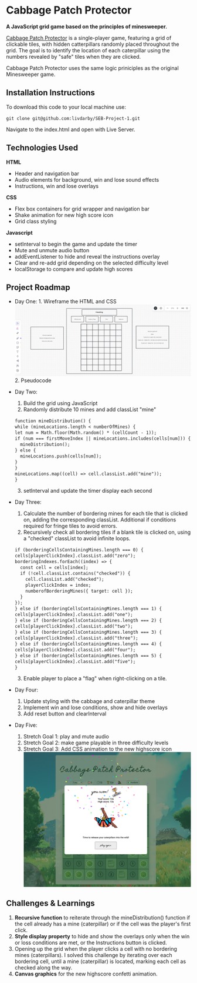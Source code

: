 # Cabbage Patch Protector

**A JavaScript grid game based on the principles of minesweeper.**

[Cabbage Patch Protector](https://livdarby.github.io/SEB-Project-1/) is a single-player game, featuring a grid of clickable tiles, with hidden catterpillars randomly placed throughout the grid. The goal is to identify the location of each caterpillar using the numbers revealed by "safe" tiles when they are clicked.

Cabbage Patch Protector uses the same logic priniciples as the original Minesweeper game.

## Installation Instructions

To download this code to your local machine use:
```
git clone git@github.com:livdarby/SEB-Project-1.git
```

Navigate to the index.html and open with Live Server.

## Technologies Used

**HTML**

- Header and navigation bar
- Audio elements for background, win and lose sound effects
- Instructions, win and lose overlays

**CSS**

- Flex box containers for grid wrapper and navigation bar
- Shake animation for new high score icon
- Grid class styling

**Javascript**

- setInterval to begin the game and update the timer
- Mute and unmute audio button
- addEventListener to hide and reveal the instructions overlay
- Clear and re-add grid depending on the selected difficulty level
- localStorage to compare and update high scores

## Project Roadmap

- Day One: 1. Wireframe the HTML and CSS
  ![wireframe](./assets/wireframe.png) 2. Pseudocode

- Day Two:

  1. Build the grid using JavaScript
  2. Randomly distribute 10 mines and add classList "mine"

  ```
  function mineDistribution() {
  while (mineLocations.length < numberOfMines) {
  let num = Math.floor(Math.random() * (cellCount - 1));
  if (num === firstMoveIndex || mineLocations.includes(cells[num])) {
    mineDistribution();
  } else {
    mineLocations.push(cells[num]);
  }
  }
  mineLocations.map((cell) => cell.classList.add("mine"));
  }
  ```

  3. setInterval and update the timer display each second

- Day Three:
  1. Calculate the number of bordering mines for each tile that is clicked on, adding the corresponding classList. Additional if conditions required for fringe tiles to avoid errors.
  2. Recursively check all bordering tiles if a blank tile is clicked on, using a "checked" classList to avoid infinite loops.
  ```
  if (borderingCellsContainingMines.length === 0) {
  cells[playerClickIndex].classList.add("zero");
  borderingIndexes.forEach((index) => {
    const cell = cells[index];
    if (!cell.classList.contains("checked")) {
      cell.classList.add("checked");
      playerClickIndex = index;
      numberofBorderingMines({ target: cell });
    }
  });
  } else if (borderingCellsContainingMines.length === 1) {
  cells[playerClickIndex].classList.add("one");
  } else if (borderingCellsContainingMines.length === 2) {
  cells[playerClickIndex].classList.add("two");
  } else if (borderingCellsContainingMines.length === 3) {
  cells[playerClickIndex].classList.add("three");
  } else if (borderingCellsContainingMines.length === 4) {
  cells[playerClickIndex].classList.add("four");
  } else if (borderingCellsContainingMines.length === 5) {
  cells[playerClickIndex].classList.add("five");
  }
  ```
  3. Enable player to place a "flag" when right-clicking on a tile.

* Day Four:

  1. Update styling with the cabbage and caterpillar theme
  2. Implement win and lose conditions, show and hide overlays
  3. Add reset button and clearInterval

* Day Five:
  1. Stretch Goal 1: play and mute audio
  2. Stretch Goal 2: make game playable in three difficulty levels
  3. Stretch Goal 3: Add CSS animation to the new highscore icon
     ![win-screenshot](./assets/win-screenshot.png)

## Challenges & Learnings

1. **Recursive function** to reiterate through the mineDistribution() function if the cell already has a mine (caterpillar) or if the cell was the player's first click.
2. **Style display property** to hide and show the overlays only when the win or loss conditions are met, or the Instructions button is clicked.
3. Opening up the grid when the player clicks a cell with no bordering mines (caterpillars). I solved this challenge by iterating over each bordering cell, until a mine (caterpillar) is located, marking each cell as checked along the way.
4. **Canvas graphics** for the new highscore confetti animation.
